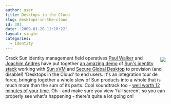 ```yaml
---
author: user
title: Desktops in the Cloud
slug: desktops-in-the-cloud
id: 303
date: '2009-01-20 11:18:22'
layout: single
categories:
  - Identity
---
```


<span style="margin: 5px; float: right;">[![](http://blog.superpat.com/wp-content/uploads/2009/09/SmartcardSunRay.png)](http://blogs.sun.com/illgetmycoat/entry/sun_idm_virtual_desktop_infrastructure)</span>

Crack Sun identity management field operatives [Paul Walker](http://blogs.sun.com/illgetmycoat/) and [Joachim Andres](http://blogs.sun.com/JoachimAndres/) have put together [an amazing demo](http://blogs.sun.com/illgetmycoat/entry/sun_idm_virtual_desktop_infrastructure) of [Sun's identity stack](http://www.sun.com/software/products/identity/index.jsp) working with [Sun xVM](http://www.sun.com/software/products/xvm/index.jsp) and [Secure Global Desktop](http://www.sun.com/software/products/sgd/index.jsp) to provision (and disable!) 'Desktops in the Cloud' to end users. It's an integration tour de force, bringing together a whole slew of Sun products into a whole that is much more than the sum of its parts. Cool soundtrack too - [well worth 12 minutes of your time](http://blogs.sun.com/illgetmycoat/entry/sun_idm_virtual_desktop_infrastructure). Oh - and make sure you view 'full screen', so you can properly see what's happening - there's quite a lot going on!